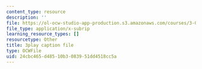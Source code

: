 ```yaml
---
content_type: resource
description: ''
file: https://ol-ocw-studio-app-production.s3.amazonaws.com/courses/3-091sc-introduction-to-solid-state-chemistry-fall-2010/24cbc465d48510b3083951dd4518cc5a_RXTvZGj1MDA.srt
file_type: application/x-subrip
learning_resource_types: []
resourcetype: Other
title: 3play caption file
type: OCWFile
uid: 24cbc465-d485-10b3-0839-51dd4518cc5a
---
```

